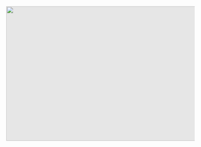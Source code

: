 #
<img style="display: block;-webkit-user-select: none;margin: auto;cursor: zoom-out;background-color: hsl(0, 0%, 90%);" src="https://files.catbox.moe/fcrmk5.gif" width="640" height="360">
